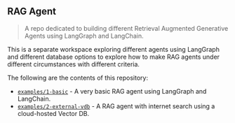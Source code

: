 ## RAG Agent

> A repo dedicated to building different Retrieval Augmented Generative Agents using LangGraph and LangChain.

This is a separate workspace exploring different agents using LangGraph and different database options to explore how to make RAG agents under different circumstances with different criteria.

The following are the contents of this repository:  

- [`examples/1-basic`](./examples/1-basic/) - A very basic RAG agent using LangGraph and LangChain.
- [`examples/2-external-vdb`](./examples/2-external-vdb/) - A RAG agent with internet search using a cloud-hosted Vector DB.
